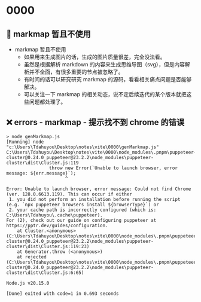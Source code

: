 # 0000

## 📒 markmap 暂且不使用

- markmap 暂且不使用
  - 如果用来生成图片的话，生成的图片质量很差，完全没法看。
  - 虽然是根据解析 markdown 的内容来生成思维导图（svg），但是内容解析并不全面，有很多重要的节点被忽略了。
  - 有时间的话可以研究研究 markmap 的源码，看看相关痛点问题是否能够解决。
  - 可以关注一下 markmap 的相关动态，说不定后续迭代的某个版本就把这些问题都处理了。

## ❌ errors - markmap - 提示找不到 chrome 的错误

```shell
> node genMarkmap.js
[Running] node "c:\Users\Tdahuyou\Desktop\notes\vite\0000\genMarkmap.js"
C:\Users\Tdahuyou\Desktop\notes\vite\0000\node_modules\.pnpm\puppeteer-cluster@0.24.0_puppeteer@23.2.2\node_modules\puppeteer-cluster\dist\Cluster.js:119
                throw new Error(`Unable to launch browser, error message: ${err.message}`);
                      ^

Error: Unable to launch browser, error message: Could not find Chrome (ver. 128.0.6613.119). This can occur if either
 1. you did not perform an installation before running the script (e.g. `npx puppeteer browsers install ${browserType}`) or
 2. your cache path is incorrectly configured (which is: C:\Users\Tdahuyou\.cache\puppeteer).
For (2), check out our guide on configuring puppeteer at https://pptr.dev/guides/configuration.
    at Cluster.<anonymous> (C:\Users\Tdahuyou\Desktop\notes\vite\0000\node_modules\.pnpm\puppeteer-cluster@0.24.0_puppeteer@23.2.2\node_modules\puppeteer-cluster\dist\Cluster.js:119:23)
    at Generator.throw (<anonymous>)
    at rejected (C:\Users\Tdahuyou\Desktop\notes\vite\0000\node_modules\.pnpm\puppeteer-cluster@0.24.0_puppeteer@23.2.2\node_modules\puppeteer-cluster\dist\Cluster.js:6:65)

Node.js v20.15.0

[Done] exited with code=1 in 0.693 seconds
```
